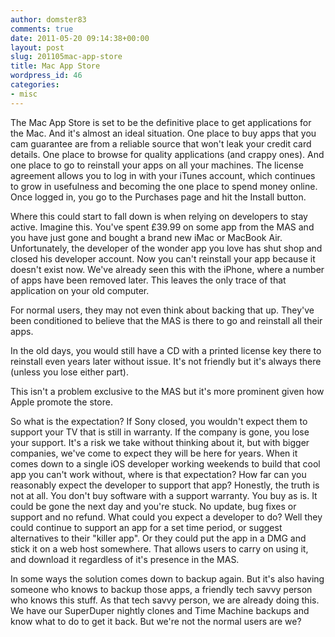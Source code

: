 ```yaml
---
author: domster83
comments: true
date: 2011-05-20 09:14:38+00:00
layout: post
slug: 201105mac-app-store
title: Mac App Store
wordpress_id: 46
categories:
- misc
---
```


The Mac App Store is set to be the definitive place to get applications for the Mac. And it's almost an ideal situation. One place to buy apps that you cam guarantee are from a reliable source that won't leak your credit card details. One place to browse for quality applications (and crappy ones). And one place to go to reinstall your apps on all your machines.
The license agreement allows you to log in with your iTunes account, which continues to grow in usefulness and becoming the one place to spend money online. Once logged in, you go to the Purchases page and hit the Install button. 




Where this could start to fall down is when relying on developers to stay active. Imagine this. You've spent £39.99 on some app from the MAS and you have just gone and bought a brand new iMac or MacBook Air. Unfortunately, the developer of the wonder app you love has shut shop and closed his developer account. Now you can't reinstall your app because it doesn't exist now. We've already seen this with the iPhone, where a number of apps have been removed later. This leaves the only trace of that application on your old computer. 




For normal users, they may not even think about backing that up. They've been conditioned to believe that the MAS is there to go and reinstall all their apps.




In the old days, you would still have a CD with a printed license key there to reinstall even years later without issue. It's not friendly but it's always there (unless you lose either part). 




This isn't a problem exclusive to the MAS but it's more prominent given how Apple promote the store. 




So what is the expectation? If Sony closed, you wouldn't expect them to support your TV that is still in warranty. If the company is gone, you lose your support. It's a risk we take without thinking about it, but with bigger companies, we've come to expect they will be here for years. When it comes down to a single iOS developer working weekends to build that cool app you can't work without, where is that expectation? How far can you reasonably expect the developer to support that app?
Honestly, the truth is not at all. You don't buy software with a support warranty. You buy as is. It could be gone the next day and you're stuck. No update, bug fixes or support and no refund. 
What could you expect a developer to do? Well they could continue to support an app for a set time period, or suggest alternatives to their "killer app". Or they could put the app in a DMG and stick it on a web host somewhere. That allows users to carry on using it, and download it regardless of it's presence in the MAS. 




In some ways the solution comes down to backup again. But it's also having someone who knows to backup those apps, a friendly tech savvy person who knows this stuff. As that tech savvy person, we are already doing this. We have our SuperDuper nightly clones and Time Machine backups and know what to do to get it back. 
But we're not the normal users are we?
